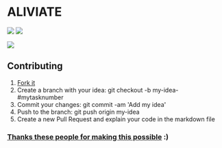 # ALIVIATE

![](https://circleci.com/gh/fmauricios/aliviate.svg?style=shield&circle-token=:circle-token)
![](https://circleci.com/gh/fmauricios/aliviate.png?circle-token=:circle-token)

![](https://cloud.githubusercontent.com/assets/8335556/18819628/c6a0e692-8359-11e6-9b27-095feb9255b7.png)

## Contributing

1. [Fork it](https://github.com/fmauricios/aliviate)
2. Create a branch with your idea: git checkout -b my-idea-#mytasknumber
3. Commit your changes: git commit -am 'Add my idea'
4. Push to the branch: git push origin my-idea
5. Create a new Pull Request and explain your code in the markdown file


### [Thanks these people for making this possible](https://github.com/fmauricios/aliviate/graphs/contributors) :)
